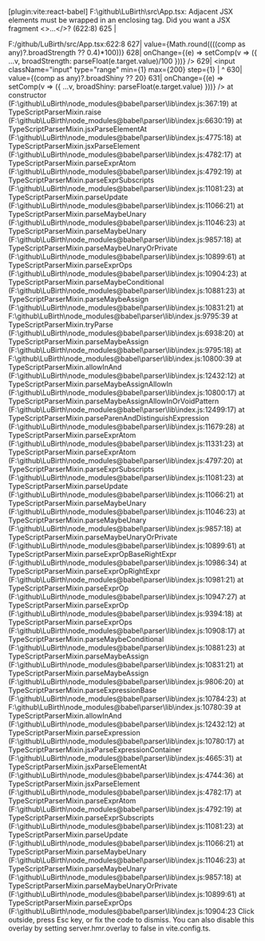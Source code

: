 [plugin:vite:react-babel] F:\github\LuBirth\src\App.tsx: Adjacent JSX elements must be wrapped in an enclosing tag. Did you want a JSX fragment <>...</>? (622:8)
  625 |             <div className="row">
F:/github/LuBirth/src/App.tsx:622:8
627|                       value={Math.round((((comp as any)?.broadStrength ?? 0.4)*100))}
628|                       onChange={(e) => setComp(v => ({ ...v, broadStrength: parseFloat(e.target.value)/100 }))} />
629|                <input className="input" type="range" min={1} max={200} step={1}
   |                                                               ^
630|                       value={(comp as any)?.broadShiny ?? 20}
631|                       onChange={(e) => setComp(v => ({ ...v, broadShiny: parseFloat(e.target.value) }))} />
    at constructor (F:\github\LuBirth\node_modules\@babel\parser\lib\index.js:367:19)
    at TypeScriptParserMixin.raise (F:\github\LuBirth\node_modules\@babel\parser\lib\index.js:6630:19)
    at TypeScriptParserMixin.jsxParseElementAt (F:\github\LuBirth\node_modules\@babel\parser\lib\index.js:4775:18)
    at TypeScriptParserMixin.jsxParseElement (F:\github\LuBirth\node_modules\@babel\parser\lib\index.js:4782:17)
    at TypeScriptParserMixin.parseExprAtom (F:\github\LuBirth\node_modules\@babel\parser\lib\index.js:4792:19)
    at TypeScriptParserMixin.parseExprSubscripts (F:\github\LuBirth\node_modules\@babel\parser\lib\index.js:11081:23)
    at TypeScriptParserMixin.parseUpdate (F:\github\LuBirth\node_modules\@babel\parser\lib\index.js:11066:21)
    at TypeScriptParserMixin.parseMaybeUnary (F:\github\LuBirth\node_modules\@babel\parser\lib\index.js:11046:23)
    at TypeScriptParserMixin.parseMaybeUnary (F:\github\LuBirth\node_modules\@babel\parser\lib\index.js:9857:18)
    at TypeScriptParserMixin.parseMaybeUnaryOrPrivate (F:\github\LuBirth\node_modules\@babel\parser\lib\index.js:10899:61)
    at TypeScriptParserMixin.parseExprOps (F:\github\LuBirth\node_modules\@babel\parser\lib\index.js:10904:23)
    at TypeScriptParserMixin.parseMaybeConditional (F:\github\LuBirth\node_modules\@babel\parser\lib\index.js:10881:23)
    at TypeScriptParserMixin.parseMaybeAssign (F:\github\LuBirth\node_modules\@babel\parser\lib\index.js:10831:21)
    at F:\github\LuBirth\node_modules\@babel\parser\lib\index.js:9795:39
    at TypeScriptParserMixin.tryParse (F:\github\LuBirth\node_modules\@babel\parser\lib\index.js:6938:20)
    at TypeScriptParserMixin.parseMaybeAssign (F:\github\LuBirth\node_modules\@babel\parser\lib\index.js:9795:18)
    at F:\github\LuBirth\node_modules\@babel\parser\lib\index.js:10800:39
    at TypeScriptParserMixin.allowInAnd (F:\github\LuBirth\node_modules\@babel\parser\lib\index.js:12432:12)
    at TypeScriptParserMixin.parseMaybeAssignAllowIn (F:\github\LuBirth\node_modules\@babel\parser\lib\index.js:10800:17)
    at TypeScriptParserMixin.parseMaybeAssignAllowInOrVoidPattern (F:\github\LuBirth\node_modules\@babel\parser\lib\index.js:12499:17)
    at TypeScriptParserMixin.parseParenAndDistinguishExpression (F:\github\LuBirth\node_modules\@babel\parser\lib\index.js:11679:28)
    at TypeScriptParserMixin.parseExprAtom (F:\github\LuBirth\node_modules\@babel\parser\lib\index.js:11331:23)
    at TypeScriptParserMixin.parseExprAtom (F:\github\LuBirth\node_modules\@babel\parser\lib\index.js:4797:20)
    at TypeScriptParserMixin.parseExprSubscripts (F:\github\LuBirth\node_modules\@babel\parser\lib\index.js:11081:23)
    at TypeScriptParserMixin.parseUpdate (F:\github\LuBirth\node_modules\@babel\parser\lib\index.js:11066:21)
    at TypeScriptParserMixin.parseMaybeUnary (F:\github\LuBirth\node_modules\@babel\parser\lib\index.js:11046:23)
    at TypeScriptParserMixin.parseMaybeUnary (F:\github\LuBirth\node_modules\@babel\parser\lib\index.js:9857:18)
    at TypeScriptParserMixin.parseMaybeUnaryOrPrivate (F:\github\LuBirth\node_modules\@babel\parser\lib\index.js:10899:61)
    at TypeScriptParserMixin.parseExprOpBaseRightExpr (F:\github\LuBirth\node_modules\@babel\parser\lib\index.js:10986:34)
    at TypeScriptParserMixin.parseExprOpRightExpr (F:\github\LuBirth\node_modules\@babel\parser\lib\index.js:10981:21)
    at TypeScriptParserMixin.parseExprOp (F:\github\LuBirth\node_modules\@babel\parser\lib\index.js:10947:27)
    at TypeScriptParserMixin.parseExprOp (F:\github\LuBirth\node_modules\@babel\parser\lib\index.js:9394:18)
    at TypeScriptParserMixin.parseExprOps (F:\github\LuBirth\node_modules\@babel\parser\lib\index.js:10908:17)
    at TypeScriptParserMixin.parseMaybeConditional (F:\github\LuBirth\node_modules\@babel\parser\lib\index.js:10881:23)
    at TypeScriptParserMixin.parseMaybeAssign (F:\github\LuBirth\node_modules\@babel\parser\lib\index.js:10831:21)
    at TypeScriptParserMixin.parseMaybeAssign (F:\github\LuBirth\node_modules\@babel\parser\lib\index.js:9806:20)
    at TypeScriptParserMixin.parseExpressionBase (F:\github\LuBirth\node_modules\@babel\parser\lib\index.js:10784:23)
    at F:\github\LuBirth\node_modules\@babel\parser\lib\index.js:10780:39
    at TypeScriptParserMixin.allowInAnd (F:\github\LuBirth\node_modules\@babel\parser\lib\index.js:12432:12)
    at TypeScriptParserMixin.parseExpression (F:\github\LuBirth\node_modules\@babel\parser\lib\index.js:10780:17)
    at TypeScriptParserMixin.jsxParseExpressionContainer (F:\github\LuBirth\node_modules\@babel\parser\lib\index.js:4665:31)
    at TypeScriptParserMixin.jsxParseElementAt (F:\github\LuBirth\node_modules\@babel\parser\lib\index.js:4744:36)
    at TypeScriptParserMixin.jsxParseElement (F:\github\LuBirth\node_modules\@babel\parser\lib\index.js:4782:17)
    at TypeScriptParserMixin.parseExprAtom (F:\github\LuBirth\node_modules\@babel\parser\lib\index.js:4792:19)
    at TypeScriptParserMixin.parseExprSubscripts (F:\github\LuBirth\node_modules\@babel\parser\lib\index.js:11081:23)
    at TypeScriptParserMixin.parseUpdate (F:\github\LuBirth\node_modules\@babel\parser\lib\index.js:11066:21)
    at TypeScriptParserMixin.parseMaybeUnary (F:\github\LuBirth\node_modules\@babel\parser\lib\index.js:11046:23)
    at TypeScriptParserMixin.parseMaybeUnary (F:\github\LuBirth\node_modules\@babel\parser\lib\index.js:9857:18)
    at TypeScriptParserMixin.parseMaybeUnaryOrPrivate (F:\github\LuBirth\node_modules\@babel\parser\lib\index.js:10899:61)
    at TypeScriptParserMixin.parseExprOps (F:\github\LuBirth\node_modules\@babel\parser\lib\index.js:10904:23
Click outside, press Esc key, or fix the code to dismiss.
You can also disable this overlay by setting server.hmr.overlay to false in vite.config.ts.